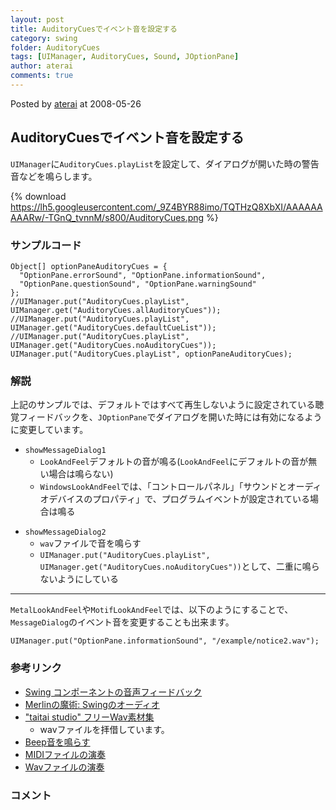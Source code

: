 ```yaml
---
layout: post
title: AuditoryCuesでイベント音を設定する
category: swing
folder: AuditoryCues
tags: [UIManager, AuditoryCues, Sound, JOptionPane]
author: aterai
comments: true
---
```


Posted by [aterai](http://terai.xrea.jp/aterai.html) at 2008-05-26

## AuditoryCuesでイベント音を設定する
`UIManager`に`AuditoryCues.playList`を設定して、ダイアログが開いた時の警告音などを鳴らします。

{% download https://lh5.googleusercontent.com/_9Z4BYR88imo/TQTHzQ8XbXI/AAAAAAAAARw/-TGnQ_tvnnM/s800/AuditoryCues.png %}

### サンプルコード
<pre class="prettyprint"><code>Object[] optionPaneAuditoryCues = {
  "OptionPane.errorSound", "OptionPane.informationSound",
  "OptionPane.questionSound", "OptionPane.warningSound"
};
//UIManager.put("AuditoryCues.playList", UIManager.get("AuditoryCues.allAuditoryCues"));
//UIManager.put("AuditoryCues.playList", UIManager.get("AuditoryCues.defaultCueList"));
//UIManager.put("AuditoryCues.playList", UIManager.get("AuditoryCues.noAuditoryCues"));
UIManager.put("AuditoryCues.playList", optionPaneAuditoryCues);
</code></pre>

### 解説
上記のサンプルでは、デフォルトではすべて再生しないように設定されている聴覚フィードバックを、`JOptionPane`でダイアログを開いた時には有効になるように変更しています。

- `showMessageDialog1`
    - `LookAndFeel`デフォルトの音が鳴る(`LookAndFeel`にデフォルトの音が無い場合は鳴らない)
    - `WindowsLookAndFeel`では、「コントロールパネル」「サウンドとオーディオデバイスのプロパティ」で、プログラムイベントが設定されている場合は鳴る

<!-- dummy comment line for breaking list -->

- `showMessageDialog2`
    - `wav`ファイルで音を鳴らす
    - `UIManager.put("AuditoryCues.playList", UIManager.get("AuditoryCues.noAuditoryCues"))`として、二重に鳴らないようにしている

<!-- dummy comment line for breaking list -->

- - - -
`MetalLookAndFeel`や`MotifLookAndFeel`では、以下のようにすることで、`MessageDialog`のイベント音を変更することも出来ます。

<pre class="prettyprint"><code>UIManager.put("OptionPane.informationSound", "/example/notice2.wav");
</code></pre>

### 参考リンク
- [Swing コンポーネントの音声フィードバック](http://docs.oracle.com/javase/jp/6/technotes/guides/swing/SwingChanges.html#Miscellaneous)
- [Merlinの魔術: Swingのオーディオ](http://www.ibm.com/developerworks/jp/java/library/j-mer0730/)
- ["taitai studio" フリーWav素材集](http://www.taitaistudio.com/wav/)
    - wavファイルを拝借しています。
- [Beep音を鳴らす](http://terai.xrea.jp/Swing/Beep.html)
- [MIDIファイルの演奏](http://terai.xrea.jp/Swing/MidiSystem.html)
- [Wavファイルの演奏](http://terai.xrea.jp/Swing/Sound.html)

<!-- dummy comment line for breaking list -->

### コメント
